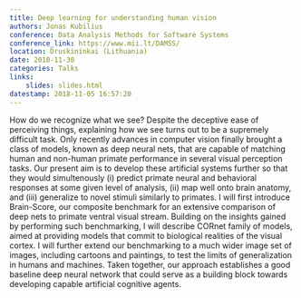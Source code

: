 ```yaml
---
title: Deep learning for understanding human vision
authors: Jonas Kubilius
conference: Data Analysis Methods for Software Systems
conference_link: https://www.mii.lt/DAMSS/
location: Druskininkai (Lithuania)
date: 2018-11-30
categories: Talks
links:
    slides: slides.html
datestamp: 2018-11-05 16:57:20
---
```


How do we recognize what we see? Despite the deceptive ease of perceiving things, explaining how we see turns out to be a supremely difficult task. Only recently advances in computer vision finally brought a class of models, known as deep neural nets, that are capable of matching human and non-human primate performance in several visual perception tasks. Our present aim is to develop these artificial systems further so that they would simultenously (i) predict primate neural and behavioral responses at some given level of analysis, (ii) map well onto brain anatomy, and (iii) generalize to novel stimuli similarly to primates. I will first introduce Brain-Score, our composite benchmark for an extensive comparison of deep nets to primate ventral visual stream. Building on the insights gained by performing such benchmarking, I will describe CORnet family of models, aimed at providing models that commit to biological realities of the visual cortex. I will further extend our benchmarking to a much wider image set of images, including cartoons and paintings, to test the limits of generalization in humans and machines. Taken together, our approach establishes a good baseline deep neural network that could serve as a building block towards developing capable artificial cognitive agents.